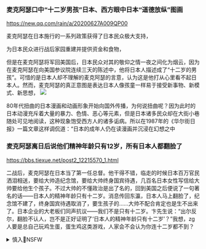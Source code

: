 ### 麦克阿瑟口中“十二岁男孩”日本、西方眼中日本“道德放纵”图画
https://new.qq.com/rain/a/20200627A009QP00

麦克阿瑟在日本施行的一系列政策获得了日本民众极大支持，

为日本民众进行战后家园重建并提供资金和食物，

但是在麦克阿瑟将军回美国后，日本民众对其的敬仰之情一夜之间化为烟云，因为在麦克阿瑟在向美国参议院连续三天的陈述中，他将日本人描述成了“十二岁的男孩”。可惜的是日本人却不理解的麦克阿瑟的言意，认为这是他打从心里看不起日本人。然而，麦克阿瑟的真正意图是表达日本人像孩童一样易于接受新事物、新模式、新思想，
![](https://inews.gtimg.com/newsapp_bt/0/11993136347/1000)

80年代扭曲的日本漫画和动画形象开始向国外传播，为何说扭曲呢？因为此时的日本动漫充斥着大量的暴力、色情、恶心等元素，但是日本诸多民众却在大街小巷随处可见地阅读，这种现象饱受西方人的诸多诟病。所以在1987年的《华尔街日报》一篇文章这样调侃道：“日本的成年人仍在读漫画并沉浸在幻想之中

### 麦克阿瑟离日后说他们精神年龄只有12岁，所有日本人都翻脸了
https://bbs.tiexue.net/post2_12215570_1.html

二战后，麦克阿瑟在日本当了第一任总督。他干得不错，临走的时候日本百万官民洒泪相送，要给大帅造纪念馆，要给大帅终身国宾待遇，几百名日本女性写信给大帅要给他生个孩子。不过大帅的不懂政治是出了名的，回到美国之后便说了一句著名的话——日本人的精神年龄只有十二岁。消息传回东瀛，日本人马上翻脸了，纪念馆不建了，终身国宾待遇取消了，要生孩子的……大帅不配合肯定也是生不出来了。日本企业的大老板们同声抗议——我们不是只有十二岁。卞先生说：“出尔反尔，翻脸不认人，岂不是正好证明了‘日本人的精神年龄只有十二岁’？”我想，zg人要是总自己玩鸡生蛋，蛋生鸡这类游戏，人家会不会认为你连十二岁都不到？

<details><summary>慎入🔞NSFW</summary>

Not Safe For Work
![](https://upload.wikimedia.org/wikipedia/commons/thumb/d/d3/Biohazard_Symbol_Specification.png/210px-Biohazard_Symbol_Specification.png)

<details><summary><b>风险自理Use At Your Own Risk🈲</summary>

### 联播+| 谋篇“十四五xjp这样部署
http://news.cctv.com/2020/08/03/ARTIArTckxVdbzLPpXhq6nT5200803.shtml

</details>
</details>
